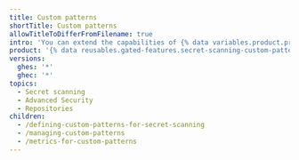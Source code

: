 ```yaml
---
title: Custom patterns
shortTitle: Custom patterns
allowTitleToDifferFromFilename: true
intro: 'You can extend the capabilities of {% data variables.product.prodname_secret_scanning %} to search for your own patterns. These custom patterns can range from your service API keys to connection strings into cloud resources.'
product: '{% data reusables.gated-features.secret-scanning-custom-patterns %}'
versions:
  ghes: '*'
  ghec: '*'
topics:
  - Secret scanning
  - Advanced Security
  - Repositories
children:
  - /defining-custom-patterns-for-secret-scanning
  - /managing-custom-patterns
  - /metrics-for-custom-patterns
---
```


